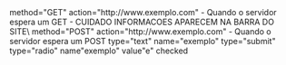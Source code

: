 <form>
method="GET" action="http://www.exemplo.com" - Quando o servidor espera um GET - CUIDADO INFORMACOES APARECEM NA BARRA DO SITE\
method="POST" action="http://www.exemplo.com" - Quando o servidor espera um POST

<imput>
type="text" name="exemplo"
type="submit"
type="radio" name"exemplo" value"e" checked

<section>
<article>